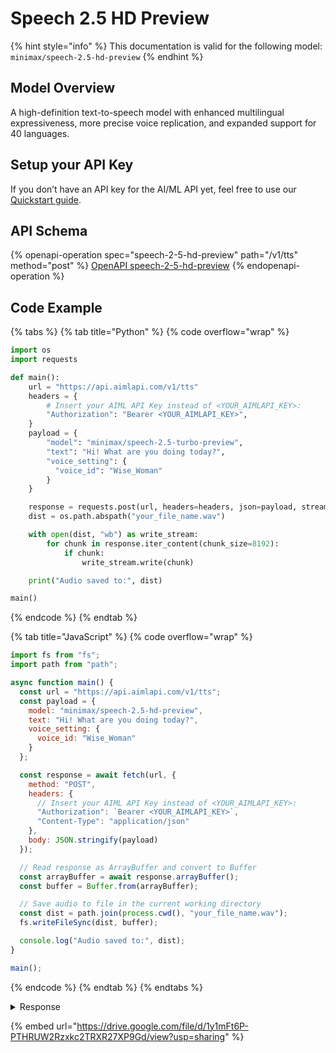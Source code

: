 # Speech 2.5 HD Preview

{% hint style="info" %}
This documentation is valid for the following model:    `minimax/speech-2.5-hd-preview`
{% endhint %}

## Model Overview

A high-definition text-to-speech model with enhanced multilingual expressiveness, more precise voice replication, and expanded support for 40 languages.

## Setup your API Key

If you don’t have an API key for the AI/ML API yet, feel free to use our [Quickstart guide](https://docs.aimlapi.com/quickstart/setting-up).

## API Schema

{% openapi-operation spec="speech-2-5-hd-preview" path="/v1/tts" method="post" %}
[OpenAPI speech-2-5-hd-preview](https://raw.githubusercontent.com/aimlapi/api-docs/refs/heads/main/docs/api-references/speech-models/MiniMax/speech-2.5-hd-preview.json)
{% endopenapi-operation %}

## Code Example

{% tabs %}
{% tab title="Python" %}
{% code overflow="wrap" %}
```python
import os
import requests

def main():
    url = "https://api.aimlapi.com/v1/tts"
    headers = {
        # Insert your AIML API Key instead of <YOUR_AIMLAPI_KEY>:
        "Authorization": "Bearer <YOUR_AIMLAPI_KEY>",
    }
    payload = {
        "model": "minimax/speech-2.5-turbo-preview",
        "text": "Hi! What are you doing today?",
        "voice_setting": {
          "voice_id": "Wise_Woman"
        }
    }

    response = requests.post(url, headers=headers, json=payload, stream=True)
    dist = os.path.abspath("your_file_name.wav")

    with open(dist, "wb") as write_stream:
        for chunk in response.iter_content(chunk_size=8192):
            if chunk:
                write_stream.write(chunk)

    print("Audio saved to:", dist)

main()
```
{% endcode %}
{% endtab %}

{% tab title="JavaScript" %}
{% code overflow="wrap" %}
```javascript
import fs from "fs";
import path from "path";

async function main() {
  const url = "https://api.aimlapi.com/v1/tts";
  const payload = {
    model: "minimax/speech-2.5-hd-preview",
    text: "Hi! What are you doing today?",
    voice_setting: {
      voice_id: "Wise_Woman"
    }
  };

  const response = await fetch(url, {
    method: "POST",
    headers: {
      // Insert your AIML API Key instead of <YOUR_AIMLAPI_KEY>:
      "Authorization": `Bearer <YOUR_AIMLAPI_KEY>`,
      "Content-Type": "application/json"
    },
    body: JSON.stringify(payload)
  });

  // Read response as ArrayBuffer and convert to Buffer
  const arrayBuffer = await response.arrayBuffer();
  const buffer = Buffer.from(arrayBuffer);

  // Save audio to file in the current working directory
  const dist = path.join(process.cwd(), "your_file_name.wav");
  fs.writeFileSync(dist, buffer);

  console.log("Audio saved to:", dist);
}

main();
```
{% endcode %}
{% endtab %}
{% endtabs %}

<details>

<summary>Response</summary>

{% code overflow="wrap" %}
```
Audio saved to: c:\Users\user\Documents\Python Scripts\TTSes\your_file_name.wav
```
{% endcode %}

</details>

{% embed url="https://drive.google.com/file/d/1y1mFt6P-PTHRUW2Rzxkc2TRXR27XP9Gd/view?usp=sharing" %}

